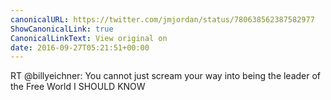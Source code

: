 ```yaml
---
canonicalURL: https://twitter.com/jmjordan/status/780638562387582977
ShowCanonicalLink: true
CanonicalLinkText: View original on
date: 2016-09-27T05:21:51+00:00
---
```

RT @billyeichner: You cannot just scream your way into being the leader of the Free World I SHOULD KNOW